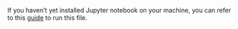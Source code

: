 If you haven’t yet installed Jupyter notebook on your machine, you can refer to this [guide](https://www.geeksforgeeks.org/how-to-setup-conda-environment-with-jupyter-notebook/) to run this file.
